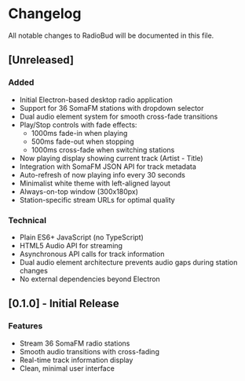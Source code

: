 # Changelog

All notable changes to RadioBud will be documented in this file.

## [Unreleased]

### Added
- Initial Electron-based desktop radio application
- Support for 36 SomaFM stations with dropdown selector
- Dual audio element system for smooth cross-fade transitions
- Play/Stop controls with fade effects:
  - 1000ms fade-in when playing
  - 500ms fade-out when stopping
  - 1000ms cross-fade when switching stations
- Now playing display showing current track (Artist - Title)
- Integration with SomaFM JSON API for track metadata
- Auto-refresh of now playing info every 30 seconds
- Minimalist white theme with left-aligned layout
- Always-on-top window (300x180px)
- Station-specific stream URLs for optimal quality

### Technical
- Plain ES6+ JavaScript (no TypeScript)
- HTML5 Audio API for streaming
- Asynchronous API calls for track information
- Dual audio element architecture prevents audio gaps during station changes
- No external dependencies beyond Electron

## [0.1.0] - Initial Release

### Features
- Stream 36 SomaFM radio stations
- Smooth audio transitions with cross-fading
- Real-time track information display
- Clean, minimal user interface
